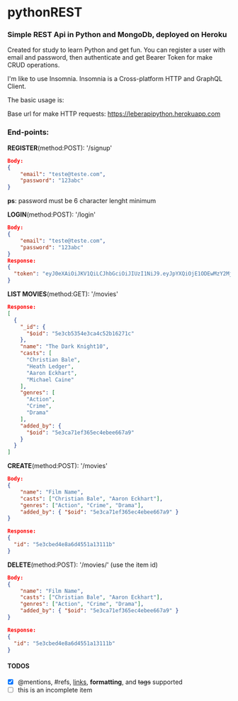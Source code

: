 # pythonREST
### Simple REST Api in Python and MongoDb, deployed on Heroku

Created for study to learn Python and get fun.
You can register a user with email and password, then authenticate and get Bearer Token for make CRUD operations.

I'm like to use Insomnia.
Insomnia is a Cross-platform HTTP and GraphQL Client.

The basic usage is:

Base url for make HTTP requests: https://leberapipython.herokuapp.com

### End-points:

**REGISTER**(method:POST): '/signup'

```json
Body:
{
    "email": "teste@teste.com",
    "password": "123abc"
}
```
**ps**: password must be 6 character lenght minimum

**LOGIN**(method:POST): '/login'

```json
Body:
{
    "email": "teste@teste.com",
    "password": "123abc"
}
Response:
{
  "token": "eyJ0eXAiOiJKV1QiLCJhbGciOiJIUzI1NiJ9.eyJpYXQiOjE1ODEwMzY2MjcsIm5iZiI6MTU4MTAzNjYyNywianRpIjoiMTIzZGE5YTgtYmZkMy00ZjkyLTk2NjQtNDc4ODJmNDk1NWNkIiwiZXhwIjoxNTgzNjI4NjI3LCJpZGVudGl0eSI6IjVlM2NhNzFlZjM2NWVjNGViZWU2NjdhOSIsImZyZXNoIjpmYWxzZSwidHlwZSI6ImFjY2VzcyJ9.MFhqaVkOog1nq-6Fp3QIgT4J1UedPklmAtrdfLeWma4"
}
```

**LIST MOVIES**(method:GET): '/movies'

```json
Response:
[
  {
    "_id": {
      "$oid": "5e3cb5354e3ca4c52b16271c"
    },
    "name": "The Dark Knight10",
    "casts": [
      "Christian Bale",
      "Heath Ledger",
      "Aaron Eckhart",
      "Michael Caine"
    ],
    "genres": [
      "Action",
      "Crime",
      "Drama"
    ],
    "added_by": {
      "$oid": "5e3ca71ef365ec4ebee667a9"
    }
  }
]
```

**CREATE**(method:POST): '/movies'

```json
Body:
{
    "name": "Film Name",
    "casts": ["Christian Bale", "Aaron Eckhart"],
    "genres": ["Action", "Crime", "Drama"],
    "added_by": { "$oid": "5e3ca71ef365ec4ebee667a9" }
}

Response:
{
  "id": "5e3cbed4e8a6d4551a13111b"
}
```

**DELETE**(method:POST): '/movies/<id>' (use the item id)

```json
Body:
{
    "name": "Film Name",
    "casts": ["Christian Bale", "Aaron Eckhart"],
    "genres": ["Action", "Crime", "Drama"],
    "added_by": { "$oid": "5e3ca71ef365ec4ebee667a9" }
}

Response:
{
  "id": "5e3cbed4e8a6d4551a13111b"
}
```

#### TODOS
- [x] @mentions, #refs, [links](), **formatting**, and <del>tags</del> supported
- [ ] this is an incomplete item
